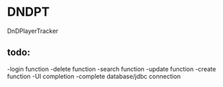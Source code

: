 # DNDPT
DnDPlayerTracker

todo:
---------------
-login function
-delete function
-search function
-update function
-create function
-UI completion
-complete database/jdbc connection
